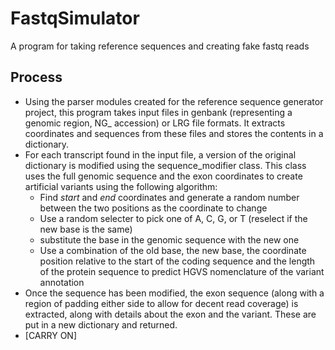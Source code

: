 # FastqSimulator
A program for taking reference sequences and creating fake fastq reads

## Process

- Using the parser modules created for the reference sequence generator project, this program takes input files in genbank (representing a genomic region, NG_ accession) or LRG file formats. It extracts coordinates and sequences from these files and stores the contents in a dictionary. 
- For each transcript found in the input file, a version of the original dictionary is modified using the sequence_modifier class. This class uses the full genomic sequence and the exon coordinates to create artificial variants using the following algorithm:
  - Find *start* and *end* coordinates and generate a random number between the two positions as the coordinate to change
  - Use a random selecter to pick one of A, C, G, or T (reselect if the new base is the same)
  - substitute the base in the genomic sequence with the new one
  - Use a combination of the old base, the new base, the coordinate position relative to the start of the coding sequence and the length of the protein sequence to  predict HGVS nomenclature of the variant annotation 
- Once the sequence has been modified, the exon sequence (along with a region of padding either side to allow for decent read coverage) is extracted, along with details about the exon and the variant. These are put in a new dictionary and returned.
- [CARRY ON]
